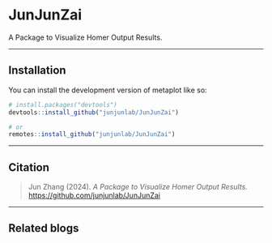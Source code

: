 # JunJunZai
 
<!-- badges: start -->

A Package to Visualize Homer Output Results.

<!-- badges: end -->

---

## Installation

You can install the development version of metaplot like so:

``` r
# install.packages("devtools")
devtools::install_github("junjunlab/JunJunZai")

# or
remotes::install_github("junjunlab/JunJunZai")
```

---

## Citation

> Jun Zhang (2024). *A Package to Visualize Homer Output Results.*  https://github.com/junjunlab/JunJunZai

---

## Related blogs


